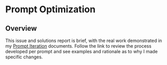 # Prompt Optimization 
## Overview
This issue and solutions report is brief, with the real work demonstrated in my [Prompt Iteration](https://github.com/Jdesiree112/Technical_Portfolio/tree/main/Prompting/Documents/Prompt_Iteration_Mimir-Examples) documents. Follow the link to review the process developed per prompt and see examples and rationale as to why I made specific changes. 
